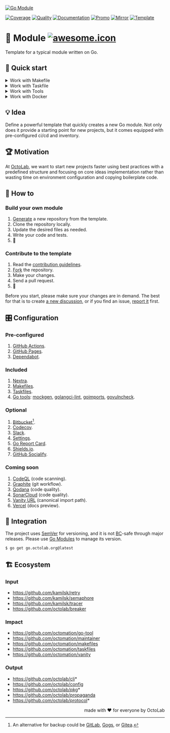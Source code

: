 [![Go Module][social.preview]][preview.config]

[![Coverage][coverage.icon]][coverage.page]
[![Quality][quality.icon]][quality.page]
[![Documentation][docs.icon]][docs.page]
[![Promo][site.icon]][site.page]
[![Mirror][mirror.icon]][mirror.page]
[![Template][template.icon]][template.page]

# 🧩 Module [![awesome.icon]][awesome.page]

Template for a typical module written on Go.

## 🛫 Quick start

<details>
  <summary>Work with Makefile</summary>

```bash
$ make setup
$ make help

$ make find-todos
$ make test lint
$ TIMEOUT=5s make test-with-coverage
```

</details>
<details>
  <summary>Work with Taskfile</summary>

```bash
$ alias run=./Taskfile
$ run help

$ run docs # === `run docs install -- build -- start`
$ run docs npm ci
$ run docs npm i nextra@latest

$ run tools go generate tools.go
$ run tools golangci-lint --version -- mockgen --version
$ run which goimports golangci-lint govulncheck mockgen
```

</details>
<details>
  <summary>Work with Tools</summary>

```bash
$ make tools
$ source bin/activate

$ which goimports
$ goimports -local $(go list -m) -w ./...
```

</details>
<details>
  <summary>Work with Docker</summary>

```bash
$ make go-1.11 # or go-1.12, etc.
/src# make go-env 2>/dev/null | grep GOVERSION
# GOVERSION:   1.11.13
/src# make test
```

</details>

## 💡 Idea

Define a powerful template that quickly creates a new Go module.
Not only does it provide a starting point for new projects,
but it comes equipped with pre-configured ci/cd and inventory.

## 🏆 Motivation

At [OctoLab][octolab.site], we want to start new projects faster using best practices
with a predefined structure and focusing on core ideas implementation
rather than wasting time on environment configuration and copying boilerplate code.

## 🤼‍ How to

### Build your own module

1. [Generate][action.generate] a new repository from the template.
2. Clone the repository locally.
3. Update the desired files as needed.
4. Write your code and tests.
5. 🚀

### Contribute to the template

1. Read the [contribution guidelines][docs.contrib].
2. [Fork][action.fork] the repository.
3. Make your changes.
4. Send a pull request.
5. 🤗

Before you start, please make sure your changes are in demand.
The best for that is to create [a new discussion][action.discuss],
or if you find an issue, [report it][action.issue] first.

## 🎛️ Configuration

### Pre-configured

1. [GitHub Actions](https://github.com/features/actions).
2. [GitHub Pages](https://pages.github.com).
3. [Dependabot](https://github.com/dependabot).

### Included

1. [Nextra](https://nextra.site).
2. [Makefiles](https://github.com/octomation/makefiles).
3. [Taskfiles](https://github.com/octomation/taskfiles).
4. [Go tools][egg]: [mockgen][], [golangci-lint][],
   [goimports][], [govulncheck][].

[mockgen]:          https://github.com/golang/mock
[govulncheck]:      https://github.com/golang/vuln
[egg]:              https://github.com/kamilsk/egg
[goimports]:        https://github.com/kamilsk/go-tools
[golangci-lint]:    https://github.com/kamilsk/golangci-lint

### Optional

1. [Bitbucket](https://bitbucket.org)[^1].
2. [Codecov](https://about.codecov.io).
3. [Slack](https://github.com/marketplace/slack-github).
4. [Settings](https://github.com/apps/settings).
5. [Go Report Card](https://goreportcard.com).
6. [Shields.io](https://shields.io).
7. [GitHub Socialify](https://socialify.git.ci).

[^1]: An alternative for backup could be [GitLab](https://about.gitlab.com),
[Gogs](https://gogs.io), or [Gitea](https://gitea.io).

### Coming soon

1. [CodeQL](https://codeql.github.com) (code scanning).
2. [Graphite](https://graphite.dev) (git workflow).
3. [Qodana](https://qodana.cloud) (code quality).
4. [SonarCloud](https://sonarcloud.io) (code quality).
5. [Vanity URL](https://github.com/octomation/vanity) (canonical import path).
6. [Vercel](https://vercel.com) (docs preview).

## 🛬 Integration

The project uses [SemVer](https://semver.org) for versioning, and it is not
[BC][wiki.compat]-safe through major releases.
Please use [Go Modules][wiki.gomod] to manage its version.

```bash
$ go get go.octolab.org@latest
```

## 🏗️ Ecosystem

### Input

- https://github.com/kamilsk/retry
- https://github.com/kamilsk/semaphore
- https://github.com/kamilsk/tracer
- https://github.com/octolab/breaker

### Impact

- https://github.com/octomation/go-tool
- https://github.com/octomation/maintainer
- https://github.com/octomation/makefiles
- https://github.com/octomation/taskfiles
- https://github.com/octomation/vanity

### Output

- https://github.com/octolab/cli*
- https://github.com/octolab/config
- https://github.com/octolab/pkg*
- https://github.com/octolab/propaganda
- https://github.com/octolab/protocol*

<p align="right">made with ❤️ for everyone by OctoLab</p>

[social.preview]:   https://socialify.git.ci/octomation/go-module/image?description=1&font=Raleway&language=1&name=1&owner=1&pattern=Circuit%20Board&theme=Light
[preview.config]:   https://socialify.git.ci/octomation/go-module?description=1&font=Raleway&language=1&name=1&owner=1&pattern=Circuit%20Board&theme=Light
[preview.fallback]: https://repository-images.githubusercontent.com/190747443/299e9ada-7893-4eba-8cc0-9a29d3c53b83

[awesome.icon]:     https://awesome.re/mentioned-badge.svg
[awesome.page]:     https://awesome-go.com/project-layout/
[coverage.icon]:    https://codecov.io/gh/octomation/go-module/branch/main/graph/badge.svg
[coverage.page]:    https://codecov.io/gh/octomation/go-module
[quality.icon]:     https://goreportcard.com/badge/go.octolab.org/template/module
[quality.page]:     https://goreportcard.com/report/go.octolab.org/template/module
[docs.icon]:        https://pkg.go.dev/badge/go.octolab.org/template/module.svg
[docs.page]:        https://pkg.go.dev/go.octolab.org/template/module
[site.icon]:        https://img.shields.io/badge/site-GitHub%20Pages-brightgreen
[site.page]:        https://go-module.octolab.org
[mirror.icon]:      https://img.shields.io/badge/mirror-Bitbucket-blue
[mirror.page]:      https://bitbucket.org/kamilsk/go-module
[template.icon]:    https://img.shields.io/badge/template-go--module-blue
[template.page]:    https://github.com/octomation/go-module

[action.discuss]:   https://github.com/octomation/go-module/discussions/new/choose
[action.fork]:      https://github.com/octomation/go-module/fork
[action.generate]:  https://github.com/octomation/go-module/generate
[action.issue]:     https://github.com/octomation/go-module/issues/new/choose
[docs.contrib]:     https://github.com/octomation/.github/blob/main/.github/CONTRIBUTING.md
[octolab.site]:     https://github.com/octolab
[wiki.compat]:      https://en.wikipedia.org/wiki/Backward_compatibility
[wiki.gomod]:       https://github.com/golang/go/wiki/Modules
